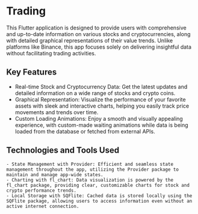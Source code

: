 # Trading
This Flutter application is designed to provide users with comprehensive and up-to-date information on various stocks and cryptocurrencies, along with detailed graphical representations of their value trends. Unlike platforms like Binance, this app focuses solely on delivering insightful data without facilitating trading activities.

## Key Features
 - Real-time Stock and Cryptocurrency Data: Get the latest updates and detailed information on a wide range of stocks and crypto coins.
 - Graphical Representation: Visualize the performance of your favorite assets with sleek and interactive charts, helping you easily track price movements and trends over time.
 - Custom Loading Animations: Enjoy a smooth and visually appealing experience, with custom-made waiting animations while data is being loaded from the database or fetched from external APIs.


## Technologies and Tools Used
	- State Management with Provider: Efficient and seamless state management throughout the app, utilizing the Provider package to maintain and manage app-wide states.
 	- Charting with fl_chart: Data visualization is powered by the fl_chart package, providing clear, customizable charts for stock and crypto performance trends.
	- Local Storage with SQFlite: Cached data is stored locally using the SQFlite package, allowing users to access information even without an active internet connection.
